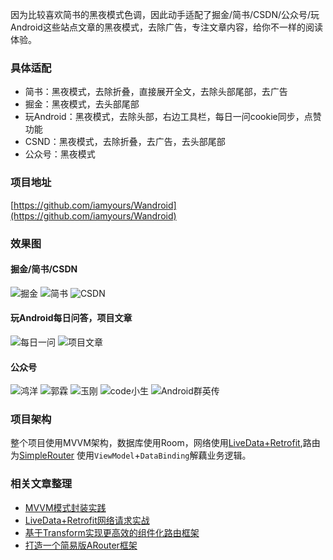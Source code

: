 因为比较喜欢简书的黑夜模式色调，因此动手适配了掘金/简书/CSDN/公众号/玩Android这些站点文章的黑夜模式，去除广告，专注文章内容，给你不一样的阅读体验。

### 具体适配
- 简书：黑夜模式，去除折叠，直接展开全文，去除头部尾部，去广告
- 掘金：黑夜模式，去头部尾部
- 玩Android：黑夜模式，去除头部，右边工具栏，每日一问cookie同步，点赞功能
- CSND：黑夜模式，去除折叠，去广告，去头部尾部
- 公众号：黑夜模式

### 项目地址
[https://github.com/iamyours/Wandroid](https://github.com/iamyours/Wandroid)

### 效果图
#### 掘金/简书/CSDN
![掘金](https://github.com/iamyours/Wandroid/raw/master/screen/juejin.gif)
![简书](https://github.com/iamyours/Wandroid/blob/master/screen/jianshu.gif)
![CSDN](https://github.com/iamyours/Wandroid/raw/master/screen/csdn.gif)
#### 玩Android每日问答，项目文章
![每日一问](https://github.com/iamyours/Wandroid/raw/master/screen/wenda.gif)
![项目文章](https://github.com/iamyours/Wandroid/raw/master/screen/project.gif)
#### 公众号
![鸿洋](https://github.com/iamyours/Wandroid/raw/master/screen/wx-hongyang.gif)
![郭霖](https://github.com/iamyours/Wandroid/raw/master/screen/wx-guolin.gif)
![玉刚](https://github.com/iamyours/Wandroid/raw/master/screen/wx-yugang.gif)
![code小生](https://github.com/iamyours/Wandroid/raw/master/screen/wx-code.gif)
![Android群英传](https://github.com/iamyours/Wandroid/raw/master/screen/wx-qunyingzhuan.gif)

### 项目架构
整个项目使用MVVM架构，数据库使用Room，网络使用[LiveData+Retrofit](https://juejin.im/post/5d56497f518825107c565d88),路由为[SimpleRouter](https://github.com/iamyours/SimpleRouter)
使用`ViewModel`+`DataBinding`解藕业务逻辑。

### 相关文章整理
- [MVVM模式封装实践](https://juejin.im/post/5d764e54e51d4561d044cd4b)
- [LiveData+Retrofit网络请求实战](https://juejin.im/post/5d56497f518825107c565d88)
- [基于Transform实现更高效的组件化路由框架](https://juejin.im/post/5cf35bde6fb9a07ed440e99a)
- [打造一个简易版ARouter框架](https://juejin.im/post/5cecce216fb9a07f04202904)